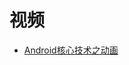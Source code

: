 




# 视频

* [Android核心技术之动画](https://www.bilibili.com/video/av62639350?from=search&seid=7846491028380637185)
